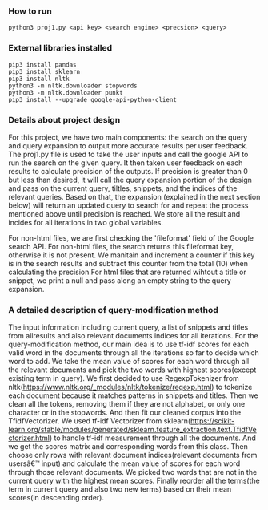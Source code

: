 
### How to run
``` 
python3 proj1.py <api key> <search engine> <precsion> <query>
``` 

### External libraries installed
```
pip3 install pandas  
pip3 install sklearn 
pip3 install nltk
python3 -m nltk.downloader stopwords
python3 -m nltk.downloader punkt
pip3 install --upgrade google-api-python-client
```

### Details about project design 

For this project, we have two main components: the search on the query and query expansion to output more accurate results per user feedback. The proj1.py file is used to take the user inputs and call the google API to run the search on the given query. It then taken user feedback on each results to calculate precision of the outputs. If precision is greater than 0 but less than desired, it will call the query expansion portion of the design and pass on the current query, tiltles, snippets, and the indices of the relevant queries. Based on that, the expansion (explained in the next section below) will return an updated query to search for and repeat the process mentioned above until precision is reached. We store all the result and incides for all iterations in two global variables.

For non-html files, we are first checking the 'fileformat' field of the Google search API. For non-html files, the search returns this fileformat key, otherwise it is not present. We manitain and increment a counter if this key is in the search results and subtract this counter from the total (10) when calculating the precision.For html files that are returned wihtout a title or snippet, we print a null and pass along an empty string to the query expansion.  

### A detailed description of query-modification method
The input information including current query, a list of snippets and titles from allresults and also relevant documents indices for all iterations. 
For the query-modification method, our main idea is to use tf-idf scores for each valid word in the documents through all the iterations so far to decide which word to add. We take the mean value of scores for each word through all the relevant documents and pick the two words with highest scores(except existing term in query).  We first decided to use RegexpTokenizer from nltk(https://www.nltk.org/_modules/nltk/tokenize/regexp.html) to tokenize each document because it matches patterns in snippets and titles. Then we clean all the tokens, removing them if they are not alphabet, or only one character or in the stopwords. And then fit our cleaned corpus into the TfidfVectorizer. We used tf-idf Vectorizer from sklearn(https://scikit-learn.org/stable/modules/generated/sklearn.feature_extraction.text.TfidfVectorizer.html) to handle tf-idf measurement through all the documents. And we get the scores matrix and corresponding words from this class. Then choose only rows with relevant document indices(relevant documents from usersâ€™ input) and calculate the mean value of scores for each word through those relevant documents. We picked two words that are not in the current query with the highest mean scores. Finally reorder all the terms(the term in current query and also two new terms) based on their mean scores(in descending order).  
